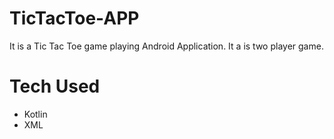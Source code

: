 # TicTacToe-APP
It is a Tic Tac Toe game playing Android Application. It a is two player game.
# Tech Used
* Kotlin
* XML
